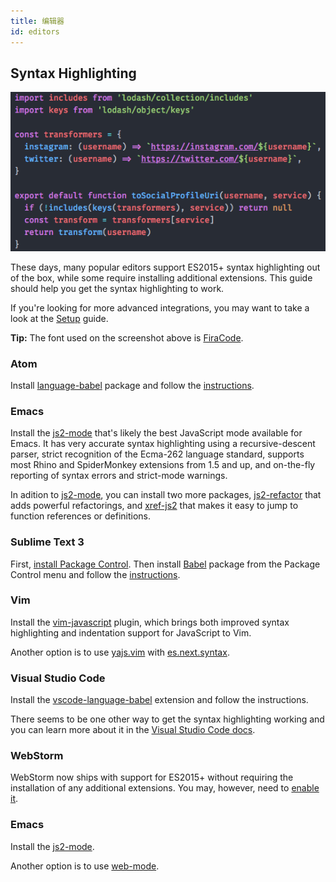 ```yaml
---
title: 编辑器
id: editors
---
```


## Syntax Highlighting

![Syntax Highlighting](/img/syntax-highlighting.png)

These days, many popular editors support ES2015+ syntax highlighting
out of the box, while some require installing additional extensions.
This guide should help you get the syntax highlighting to work.

If you're looking for more advanced integrations, you may want to
take a look at the [Setup](/setup) guide.

**Tip:** The font used on the screenshot above is [FiraCode](https://github.com/tonsky/FiraCode).

### Atom

Install [language-babel](https://atom.io/packages/language-babel) package
and follow the [instructions](https://github.com/gandm/language-babel#installation).

### Emacs

Install the [js2-mode](https://github.com/mooz/js2-mode) that's likely the best JavaScript mode available for Emacs. It has very accurate syntax highlighting using a recursive-descent parser, strict recognition of the Ecma-262 language standard, supports most Rhino and SpiderMonkey extensions from 1.5 and up, and on-the-fly reporting of syntax errors and strict-mode warnings.

In adition to [js2-mode](https://github.com/mooz/js2-mode), you can install two more packages, [js2-refactor](https://github.com/js-emacs/js2-refactor.el) that adds powerful refactorings, and [xref-js2](https://github.com/js-emacs/xref-js2) that makes it easy to jump to function references or definitions.

### Sublime Text 3

First, [install Package Control](https://packagecontrol.io/installation).
Then install [Babel](https://packagecontrol.io/packages/Babel) package
from the Package Control menu and follow
the [instructions](https://github.com/babel/babel-sublime#installation).

### Vim

Install the [vim-javascript](https://github.com/pangloss/vim-javascript) plugin, which brings both
improved syntax highlighting and indentation support for JavaScript to Vim.

Another option is to use [yajs.vim](https://github.com/othree/yajs.vim) with
[es.next.syntax](https://github.com/othree/es.next.syntax.vim).

### Visual Studio Code

Install the [vscode-language-babel](https://marketplace.visualstudio.com/items?itemName=mgmcdermott.vscode-language-babel) extension and follow the instructions.

There seems to be one other way to get the syntax highlighting working and you can learn
more about it in the [Visual Studio Code docs](https://code.visualstudio.com/Docs/languages/javascript#_javascript-projects-jsconfigjson).

### WebStorm

WebStorm now ships with support for ES2015+ without requiring the installation of any additional
extensions. You may, however, need to [enable it](https://blog.jetbrains.com/webstorm/2015/05/ecmascript-6-in-webstorm-transpiling/).

### Emacs

Install the [js2-mode](https://github.com/mooz/js2-mode/#react-and-jsx).

Another option is to use [web-mode](https://github.com/fxbois/web-mode).
